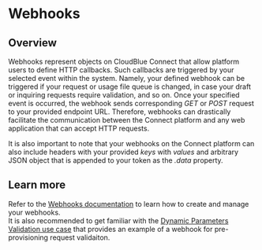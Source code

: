 # Webhooks
## Overview
Webhooks represent objects on CloudBlue Connect that allow platform users to define HTTP callbacks. Such callbacks are triggered by your selected event within the system. Namely, your defined webhook can be triggered if your request or usage file queue is changed, in case your draft or inquiring requests require validation, and so on. Once your specified event is occurred, the webhook sends corresponding *GET* or *POST* request to your provided endpoint URL. Therefore, webhooks can drastically facilitate the communication between the Connect platform and any web application that can accept HTTP requests.

It is also important to note that your webhooks on the Connect platform can also include headers with your provided *keys* with *values* and arbitrary JSON object that is appended to your token as the *.data* property.
## Learn more
Refer to the [Webhooks documentation](https://connect.cloudblue.com/community/modules/extensions/webhooks/) to learn how to create and manage your webhooks.  
It is also recommended to get familiar with the [Dynamic Parameters Validation use case](https://connect.cloudblue.com/community/modules/subscriptions/user-interface/dynamic-validation/) that provides an example of a webhook for pre-provisioning request validaiton.
